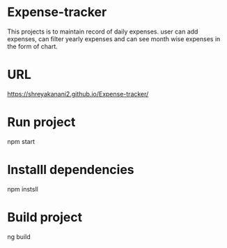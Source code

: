 # Expense-tracker

This projects is to maintain record of daily expenses. user can add expenses, can filter yearly expenses and can see month wise expenses in the form of chart. 

# URL

https://shreyakanani2.github.io/Expense-tracker/

# Run project 

npm start 

# Installl dependencies 

npm instsll 

# Build project 

ng build
